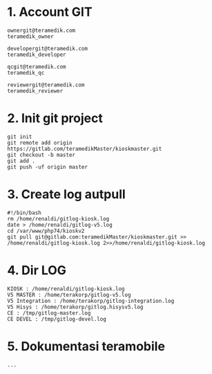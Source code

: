 # 1. Account GIT
```
ownergit@teramedik.com
teramedik_owner

developergit@teramedik.com
teramedik_developer

qcgit@teramedik.com
teramedik_qc

reviewergit@teramedik.com
teramedik_reviewer
```

# 2. Init git project
```
git init
git remote add origin https://gitlab.com/teramedikMaster/kioskmaster.git
git checkout -b master
git add .
git push -uf origin master
```

# 3. Create log autpull
```
#!/bin/bash
rm /home/renaldi/gitlog-kiosk.log
date > /home/renaldi/gitlog-v5.log
cd /var/www/php74/kioskv2
git pull git@gitlab.com:teramedikMaster/kioskmaster.git >> /home/renaldi/gitlog-kiosk.log 2>>/home/renaldi/gitlog-kiosk.log
```

# 4. Dir LOG 
```
KIOSK : /home/renaldi/gitlog-kiosk.log
V5 MASTER : /home/terakorp/gitlog-v5.log
V5 Integration : /home/terakorp/gitlog-integration.log
V5 Hisys : /home/terakorp/gitlog.hisysv5.log
CE : /tmp/gitlog-master.log
CE DEVEL : /tmp/gitlog-devel.log
```

# 5. Dokumentasi teramobile
```
...
```
